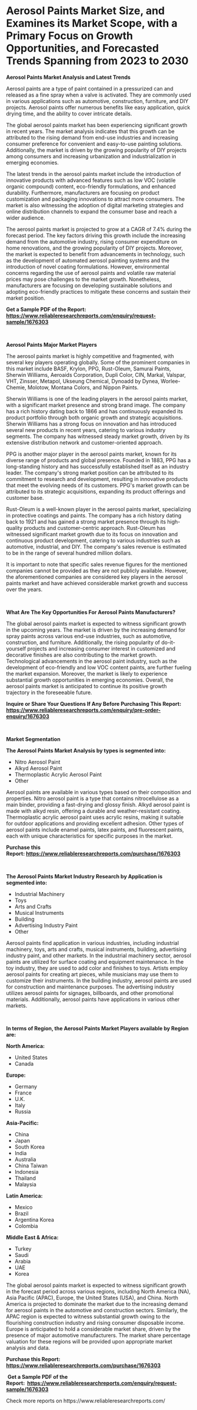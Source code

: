 <p><h1>Aerosol Paints Market Size, and Examines its Market Scope, with a Primary Focus on Growth Opportunities, and Forecasted Trends Spanning from 2023 to 2030</h1></p><p><strong>Aerosol Paints Market Analysis and Latest Trends</strong></p>
<p><p>Aerosol paints are a type of paint contained in a pressurized can and released as a fine spray when a valve is activated. They are commonly used in various applications such as automotive, construction, furniture, and DIY projects. Aerosol paints offer numerous benefits like easy application, quick drying time, and the ability to cover intricate details.</p><p>The global aerosol paints market has been experiencing significant growth in recent years. The market analysis indicates that this growth can be attributed to the rising demand from end-use industries and increasing consumer preference for convenient and easy-to-use painting solutions. Additionally, the market is driven by the growing popularity of DIY projects among consumers and increasing urbanization and industrialization in emerging economies.</p><p>The latest trends in the aerosol paints market include the introduction of innovative products with advanced features such as low VOC (volatile organic compound) content, eco-friendly formulations, and enhanced durability. Furthermore, manufacturers are focusing on product customization and packaging innovations to attract more consumers. The market is also witnessing the adoption of digital marketing strategies and online distribution channels to expand the consumer base and reach a wider audience.</p><p>The aerosol paints market is projected to grow at a CAGR of 7.4% during the forecast period. The key factors driving this growth include the increasing demand from the automotive industry, rising consumer expenditure on home renovations, and the growing popularity of DIY projects. Moreover, the market is expected to benefit from advancements in technology, such as the development of automated aerosol painting systems and the introduction of novel coating formulations. However, environmental concerns regarding the use of aerosol paints and volatile raw material prices may pose challenges to the market growth. Nonetheless, manufacturers are focusing on developing sustainable solutions and adopting eco-friendly practices to mitigate these concerns and sustain their market position.</p></p>
<p><strong>Get a Sample PDF of the Report:&nbsp; <a href="https://www.reliableresearchreports.com/enquiry/request-sample/1676303">https://www.reliableresearchreports.com/enquiry/request-sample/1676303</a></strong></p>
<p>&nbsp;</p>
<p><strong>Aerosol Paints Major Market Players</strong></p>
<p><p>The aerosol paints market is highly competitive and fragmented, with several key players operating globally. Some of the prominent companies in this market include BASF, Krylon, PPG, Rust-Oleum, Samurai Paints, Sherwin Williams, Aeroaids Corporation, Dupli Color, CIN, Markal, Valspar, VHT, Zinsser, Metapol, Ukseung Chemical, Dynoadd by Dynea, Worlee-Chemie, Molotow, Montana Colors, and Nippon Paints.</p><p>Sherwin Williams is one of the leading players in the aerosol paints market, with a significant market presence and strong brand image. The company has a rich history dating back to 1866 and has continuously expanded its product portfolio through both organic growth and strategic acquisitions. Sherwin Williams has a strong focus on innovation and has introduced several new products in recent years, catering to various industry segments. The company has witnessed steady market growth, driven by its extensive distribution network and customer-oriented approach.</p><p>PPG is another major player in the aerosol paints market, known for its diverse range of products and global presence. Founded in 1883, PPG has a long-standing history and has successfully established itself as an industry leader. The company's strong market position can be attributed to its commitment to research and development, resulting in innovative products that meet the evolving needs of its customers. PPG's market growth can be attributed to its strategic acquisitions, expanding its product offerings and customer base.</p><p>Rust-Oleum is a well-known player in the aerosol paints market, specializing in protective coatings and paints. The company has a rich history dating back to 1921 and has gained a strong market presence through its high-quality products and customer-centric approach. Rust-Oleum has witnessed significant market growth due to its focus on innovation and continuous product development, catering to various industries such as automotive, industrial, and DIY. The company's sales revenue is estimated to be in the range of several hundred million dollars.</p><p>It is important to note that specific sales revenue figures for the mentioned companies cannot be provided as they are not publicly available. However, the aforementioned companies are considered key players in the aerosol paints market and have achieved considerable market growth and success over the years.</p></p>
<p>&nbsp;</p>
<p><strong>What Are The Key Opportunities For Aerosol Paints Manufacturers?</strong></p>
<p><p>The global aerosol paints market is expected to witness significant growth in the upcoming years. The market is driven by the increasing demand for spray paints across various end-use industries, such as automotive, construction, and furniture. Additionally, the rising popularity of do-it-yourself projects and increasing consumer interest in customized and decorative finishes are also contributing to the market growth. Technological advancements in the aerosol paint industry, such as the development of eco-friendly and low VOC content paints, are further fueling the market expansion. Moreover, the market is likely to experience substantial growth opportunities in emerging economies. Overall, the aerosol paints market is anticipated to continue its positive growth trajectory in the foreseeable future.</p></p>
<p><strong>Inquire or Share Your Questions If Any Before Purchasing This Report: <a href="https://www.reliableresearchreports.com/enquiry/pre-order-enquiry/1676303">https://www.reliableresearchreports.com/enquiry/pre-order-enquiry/1676303</a></strong></p>
<p>&nbsp;</p>
<p><strong>Market Segmentation</strong></p>
<p><strong>The Aerosol Paints Market Analysis by types is segmented into:</strong></p>
<p><ul><li>Nitro Aerosol Paint</li><li>Alkyd Aerosol Paint</li><li>Thermoplastic Acrylic Aerosol Paint</li><li>Other</li></ul></p>
<p><p>Aerosol paints are available in various types based on their composition and properties. Nitro aerosol paint is a type that contains nitrocellulose as a main binder, providing a fast-drying and glossy finish. Alkyd aerosol paint is made with alkyd resin, offering a durable and weather-resistant coating. Thermoplastic acrylic aerosol paint uses acrylic resins, making it suitable for outdoor applications and providing excellent adhesion. Other types of aerosol paints include enamel paints, latex paints, and fluorescent paints, each with unique characteristics for specific purposes in the market.</p></p>
<p><strong>Purchase this Report:&nbsp;<a href="https://www.reliableresearchreports.com/purchase/1676303">https://www.reliableresearchreports.com/purchase/1676303</a></strong></p>
<p>&nbsp;</p>
<p><strong>The Aerosol Paints Market Industry Research by Application is segmented into:</strong></p>
<p><ul><li>Industrial Machinery</li><li>Toys</li><li>Arts and Crafts</li><li>Musical Instruments</li><li>Building</li><li>Advertising Industry Paint</li><li>Other</li></ul></p>
<p><p>Aerosol paints find application in various industries, including industrial machinery, toys, arts and crafts, musical instruments, building, advertising industry paint, and other markets. In the industrial machinery sector, aerosol paints are utilized for surface coating and equipment maintenance. In the toy industry, they are used to add color and finishes to toys. Artists employ aerosol paints for creating art pieces, while musicians may use them to customize their instruments. In the building industry, aerosol paints are used for construction and maintenance purposes. The advertising industry utilizes aerosol paints for signages, billboards, and other promotional materials. Additionally, aerosol paints have applications in various other markets.</p></p>
<p>&nbsp;</p>
<p><strong>In terms of Region, the Aerosol Paints Market Players available by Region are:</strong></p>
<p>
    <p> <strong> North America: </strong>
        <ul>
            <li>United States</li>
            <li>Canada</li>
        </ul>
        </p> 
    <p> <strong> Europe: </strong>
        <ul>
            <li>Germany</li>
            <li>France</li>
            <li>U.K.</li>
            <li>Italy</li>
            <li>Russia</li>
        </ul>
        </p> 
    <p> <strong> Asia-Pacific: </strong>
        <ul>
            <li>China</li>
            <li>Japan</li>
            <li>South Korea</li>
            <li>India</li>
            <li>Australia</li>
            <li>China Taiwan</li>
            <li>Indonesia</li>
            <li>Thailand</li>
            <li>Malaysia</li>
        </ul>
        </p> 
    <p> <strong> Latin America: </strong>
        <ul>
            <li>Mexico</li>
            <li>Brazil</li>
            <li>Argentina Korea</li>
            <li>Colombia</li>
        </ul>
        </p> 
    <p> <strong> Middle East & Africa: </strong>
        <ul>
            <li>Turkey</li>
            <li>Saudi</li>
            <li>Arabia</li>
            <li>UAE</li>
            <li>Korea</li>
        </ul>
    </p>
    </p>
<p><p>The global aerosol paints market is expected to witness significant growth in the forecast period across various regions, including North America (NA), Asia Pacific (APAC), Europe, the United States (USA), and China. North America is projected to dominate the market due to the increasing demand for aerosol paints in the automotive and construction sectors. Similarly, the APAC region is expected to witness substantial growth owing to the flourishing construction industry and rising consumer disposable income. Europe is anticipated to hold a considerable market share, driven by the presence of major automotive manufacturers. The market share percentage valuation for these regions will be provided upon appropriate market analysis and data.</p></p>
<p><strong>Purchase this Report: <a href="https://www.reliableresearchreports.com/purchase/1676303">https://www.reliableresearchreports.com/purchase/1676303</a></strong></p>
<p>&nbsp;<strong>Get a Sample PDF of the Report:&nbsp;&nbsp;<a href="https://www.reliableresearchreports.com/enquiry/request-sample/1676303">https://www.reliableresearchreports.com/enquiry/request-sample/1676303</a></strong></p>
<p><strong></strong></p>
<p>Check more reports on https://www.reliableresearchreports.com/</p>